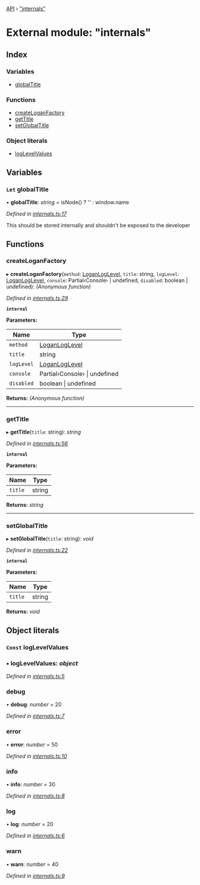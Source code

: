 [API](../README.md) › ["internals"](_internals_.md)

# External module: "internals"


## Index

### Variables

* [globalTitle](_internals_.md#let-globaltitle)

### Functions

* [createLoganFactory](_internals_.md#createloganfactory)
* [getTitle](_internals_.md#gettitle)
* [setGlobalTitle](_internals_.md#setglobaltitle)

### Object literals

* [logLevelValues](_internals_.md#const-loglevelvalues)

## Variables

### `Let` globalTitle

• **globalTitle**: *string* =  isNode() ? '' : window.name

*Defined in [internals.ts:17](https://github.com/ciklum-digital/logan/blob/af9fe3e/packages/core/src/internals.ts#L17)*

This should be stored internally and shouldn't be exposed
to the developer

## Functions

###  createLoganFactory

▸ **createLoganFactory**(`method`: [LoganLogLevel](../enums/_types_.loganloglevel.md), `title`: string, `logLevel`: [LoganLogLevel](../enums/_types_.loganloglevel.md), `console`: Partial‹Console› | undefined, `disabled`: boolean | undefined): *(Anonymous function)*

*Defined in [internals.ts:29](https://github.com/ciklum-digital/logan/blob/af9fe3e/packages/core/src/internals.ts#L29)*

**`internal`** 

**Parameters:**

Name | Type |
------ | ------ |
`method` | [LoganLogLevel](../enums/_types_.loganloglevel.md) |
`title` | string |
`logLevel` | [LoganLogLevel](../enums/_types_.loganloglevel.md) |
`console` | Partial‹Console› &#124; undefined |
`disabled` | boolean &#124; undefined |

**Returns:** *(Anonymous function)*

___

###  getTitle

▸ **getTitle**(`title`: string): *string*

*Defined in [internals.ts:56](https://github.com/ciklum-digital/logan/blob/af9fe3e/packages/core/src/internals.ts#L56)*

**`internal`** 

**Parameters:**

Name | Type |
------ | ------ |
`title` | string |

**Returns:** *string*

___

###  setGlobalTitle

▸ **setGlobalTitle**(`title`: string): *void*

*Defined in [internals.ts:22](https://github.com/ciklum-digital/logan/blob/af9fe3e/packages/core/src/internals.ts#L22)*

**`internal`** 

**Parameters:**

Name | Type |
------ | ------ |
`title` | string |

**Returns:** *void*

## Object literals

### `Const` logLevelValues

### ▪ **logLevelValues**: *object*

*Defined in [internals.ts:5](https://github.com/ciklum-digital/logan/blob/af9fe3e/packages/core/src/internals.ts#L5)*

###  debug

• **debug**: *number* = 20

*Defined in [internals.ts:7](https://github.com/ciklum-digital/logan/blob/af9fe3e/packages/core/src/internals.ts#L7)*

###  error

• **error**: *number* = 50

*Defined in [internals.ts:10](https://github.com/ciklum-digital/logan/blob/af9fe3e/packages/core/src/internals.ts#L10)*

###  info

• **info**: *number* = 30

*Defined in [internals.ts:8](https://github.com/ciklum-digital/logan/blob/af9fe3e/packages/core/src/internals.ts#L8)*

###  log

• **log**: *number* = 20

*Defined in [internals.ts:6](https://github.com/ciklum-digital/logan/blob/af9fe3e/packages/core/src/internals.ts#L6)*

###  warn

• **warn**: *number* = 40

*Defined in [internals.ts:9](https://github.com/ciklum-digital/logan/blob/af9fe3e/packages/core/src/internals.ts#L9)*